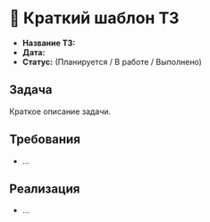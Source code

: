 # 📝 Краткий шаблон ТЗ

- **Название ТЗ:**
- **Дата:**
- **Статус:** (Планируется / В работе / Выполнено)

## Задача
Краткое описание задачи.

## Требования
- ...

## Реализация
- ... 